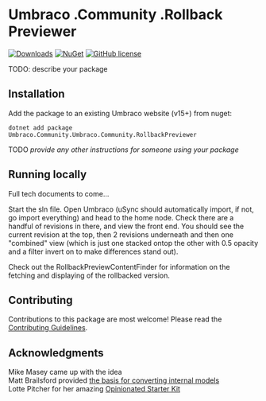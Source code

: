 # Umbraco .Community .Rollback Previewer 

[![Downloads](https://img.shields.io/nuget/dt/Umbraco.Community.Umbraco.Community.RollbackPreviewer?color=cc9900)](https://www.nuget.org/packages/Umbraco.Community.Umbraco.Community.RollbackPreviewer/)
[![NuGet](https://img.shields.io/nuget/vpre/Umbraco.Community.Umbraco.Community.RollbackPreviewer?color=0273B3)](https://www.nuget.org/packages/Umbraco.Community.Umbraco.Community.RollbackPreviewer)
[![GitHub license](https://img.shields.io/github/license/Rockerby/Umbraco.Community.RollbackPreviewer?color=8AB803)](../LICENSE)

TODO: describe your package

<!--
Including screenshots is a really good idea! 

If you put images into /docs/screenshots, then you would reference them in this readme as, for example:

<img alt="..." src="https://github.com/Rockerby/Umbraco.Community.RollbackPreviewer/blob/develop/docs/screenshots/screenshot.png">
-->

## Installation

Add the package to an existing Umbraco website (v15+) from nuget:

`dotnet add package Umbraco.Community.Umbraco.Community.RollbackPreviewer`

TODO *provide any other instructions for someone using your package*

## Running locally

Full tech documents to come...

Start the sln file. Open Umbraco (uSync should automatically import, if not, go import everything) and head to the home node. Check there are a handful of revisions in there, and view the front end. You should see the current revision at the top, then 2 revisions underneath and then one "combined" view (which is just one stacked ontop the other with 0.5 opacity and a filter invert on to make differences stand out).

Check out the RollbackPreviewContentFinder for information on the fetching and displaying of the rollbacked version.

## Contributing

Contributions to this package are most welcome! Please read the [Contributing Guidelines](CONTRIBUTING.md).

## Acknowledgments

Mike Masey came up with the idea  
Matt Brailsford provided [the basis for converting internal models](https://gist.github.com/mattbrailsford/5f9638d357df59aeac1be8588a06c31e)  
Lotte Pitcher for her amazing [Opinionated Starter Kit](https://github.com/LottePitcher/opinionated-package-starter)
